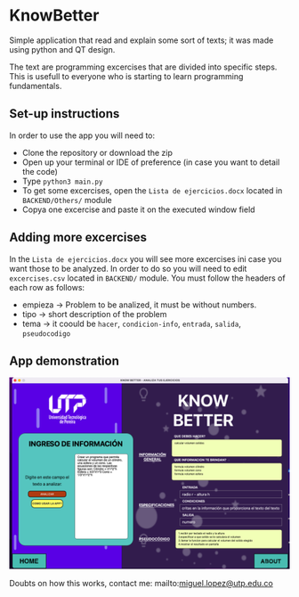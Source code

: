 # KnowBetter
Simple application that read and explain some sort of texts; it was made using python and QT design.

The text are programming excercises that are divided into specific steps. This is usefull to everyone who is starting to learn programming fundamentals.

## Set-up instructions
In order to use the app you will need to:
  - Clone the repository or download the zip
  - Open up your terminal or IDE of preference (in case you want to detail the code)
  - Type `python3 main.py`
  - To get some excercises, open the `Lista de ejercicios.docx` located in `BACKEND/Others/` module
  - Copya one excercise and paste it on the executed window field

## Adding more excercises
In the `Lista de ejercicios.docx` you will see more excercises ini case you want those to be analyzed. In order to do so you will need to edit `excercises.csv` located in `BACKEND/` module. You must follow the headers of each row as follows:
  - empieza -> Problem to be analized, it must be without numbers. 
  - tipo -> short description of the problem
  - tema -> it coould be `hacer`, `condicion-info`, `entrada`, `salida`, `pseudocodigo`

## App demonstration

![App demonstration](https://github.com/MiguelALF12/KnowBetter/blob/a57121d1c6fd05291186d213cf172f483ab06afb/FRONTEND/IMAGES/Captura%20de%20Pantalla%202022-10-29%20a%20la(s)%207.02.11%20p.m..png)


Doubts on how this works, contact me: mailto:miguel.lopez@utp.edu.co
